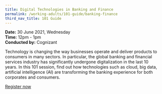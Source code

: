 ```yaml
---
title: Digital Technologies in Banking and Finance
permalink: /working-adults/101-guide/banking-finance
third_nav_title: 101 Guide
---
```

**Date:** 30 June 2021, Wednesday  
**Time:** 12pm - 1pm  
**Conducted by:** Cognizant  

Technology is changing the way businesses operate and deliver products to consumers in many sectors. In particular, the global banking and financial services industry has significantly undergone digitalization in the last 10 years. In this 101 session, find out how technologies such as cloud, big data, artificial intelligence (AI) are transforming the banking experience for both corporates and consumers.

[Register now](https://zoom.us/webinar/register/1316225933067/WN_P4qnQLbcTSe2zQSd0ecY5A)